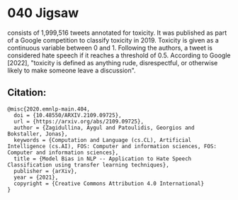 # 040 Jigsaw
consists of 1,999,516 tweets annotated for
toxicity. It was published as part of a Google competition to classify toxicity in
2019. Toxicity is given as a continuous variable between 0 and 1. Following the
authors, a tweet is considered hate speech if it reaches a threshold of 0.5. According
to Google [2022], "toxicity is defined as anything rude, disrespectful, or otherwise
likely to make someone leave a discussion".

## Citation:
```
@misc{2020.emnlp-main.404,
  doi = {10.48550/ARXIV.2109.09725},
  url = {https://arxiv.org/abs/2109.09725},
  author = {Zagidullina, Aygul and Patoulidis, Georgios and Bokstaller, Jonas},
  keywords = {Computation and Language (cs.CL), Artificial Intelligence (cs.AI), FOS: Computer and information sciences, FOS: Computer and information sciences},
  title = {Model Bias in NLP -- Application to Hate Speech Classification using transfer learning techniques},
  publisher = {arXiv},
  year = {2021},
  copyright = {Creative Commons Attribution 4.0 International}
}
```